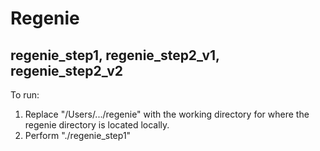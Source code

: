 # Regenie

## regenie_step1, regenie_step2_v1, regenie_step2_v2

To run:

  1. Replace "/Users/.../regenie" with the working directory for where the regenie directory is located locally.
  2. Perform "./regenie_step1"
